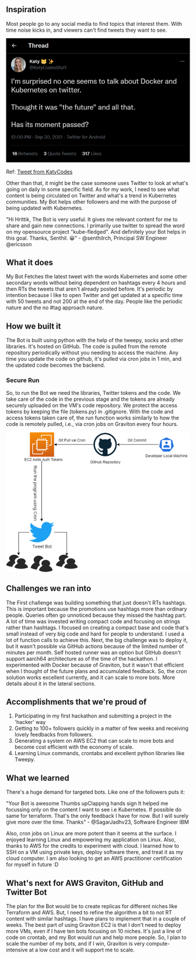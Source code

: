 ## Inspiration
Most people go to any social media to find topics that interest them. With time noise kicks in, and viewers can't find tweets they want to see. 

![Katy](https://raw.githubusercontent.com/hrittikhere/awsgraviton_twitter/main/static/katy_aws.png)

Ref: [Tweet from KatyCodes]( https://twitter.com/KatyCodesStuff/status/1443463354564194309)


Other than that, it might be the case someone uses Twitter to look at what's going on daily in some specific field. As for my work, I need to see what content is being circulated on Twitter and what's a trend in Kubernetes communities. My Bot helps other followers and me with the purpose of being updated with Kubernetes.

"Hi Hrittik, The Bot is very useful. It gives me relevant content for me to share and gain new connections. I primarily use twitter to spread the word on my opensource project "kube-fledged". And definitely your Bot helps in this goal. Thanks, Senthil. 😀" - @senthilrch, Principal SW Engineer @ericsson



## What it does
My Bot Fetches the latest tweet with the words Kubernetes and some other secondary words without being dependent on hashtags every 4 hours and then RTs the tweets that aren't already posted before. 
It's periodic by intention because I like to open Twitter and get updated at a specific time with 50 tweets and not 200 at the end of the day. People like the periodic nature and the no #tag approach nature. 

## How we built it
The Bot is built using python with the help of the tweepy,  socks and other libraries. It's hosted on GitHub. The code is pulled from the remote repository periodically without you needing to access the machine. Any time you update the code on github, it's pulled via cron jobs in 1 min, and the updated code becomes the backend.
### Secure Run
So, to run the Bot we need the libraries, Twitter tokens and the code. We take care of the code in the previous stage and the tokens are already securely uploaded on the VM's code repository. We protect the access tokens by keeping the file (tokens.py) in .gitignore. 
With the code and access tokens taken care of, the run function works similarly to how the code is remotely pulled, i.e., via cron jobs on Graviton every four hours.

![Architecture](https://raw.githubusercontent.com/hrittikhere/awsgraviton_twitter/main/static/ec2.png)

## Challenges we ran into
The First challenge was building something that just doesn't RTs hashtags. This is important because the promotions use hashtags more than ordinary people. Queries often go unnoticed because they missed the hashtag part. A lot of time was invested writing compact code and focusing on strings rather than hashtags. 
I focused on creating a compact base and code that's small instead of very big code and hard for people to understand. I used a lot of function calls to achieve this. 
Next, the big challenge was to deploy it, but it wasn't possible via GitHub actions because of the limited number of minutes per month. Self hosted runner was an option but GitHub doesn't support aarch64 architecture as of the time of the hackathon. I experimented with Docker because of Graviton, but it wasn't that efficient when I thought of the future plans and accumulated feedback. 
So, the cron solution works excellent currently, and it can scale to more bots. More details about it  in the lateral sections.

## Accomplishments that we're proud of
1.	Participating in my first hackathon and submitting a project in the 'hacker' way
2.	Getting to 100+ followers quickly in a matter of few weeks and receiving lovely feedbacks from followers.
3.	Generating a system on AWS EC2 that can scale to more bots and become cost efficient with the economy of scale. 
4.	Learning Linux commands, crontabs and excellent python libraries like Tweepy.


## What we learned
There's a huge demand for targeted bots. Like one of the followers puts it:


"Your Bot is awesome Thumbs upClapping hands sign
 It helped me focussing only on the content I want to see i.e Kubernetes. If possible do same for terraform. That's the only feedback I have for now. But I will surely give more over the time. Thanks" - @SagarJadhv23, Software Engineer IBM

Also, cron jobs on Linux are more potent than it seems at the surface. I enjoyed learning Linux and empowering my application on Linux. 
Also, thanks to AWS for the credits to experiment with cloud. I learned how to SSH on a VM using private keys, deploy software there, and treat it as my cloud computer. I am also looking to get an AWS  practitioner certification for myself in future :D 

## What's next for AWS Graviton, GitHub and Twitter Bot
The plan for the Bot would be to create replicas for different niches like Terraform and AWS. But, I need to refine the algorithm a bit to not RT content with similar hashtags. I have plans to implement that in a couple of weeks.
The best part of using Graviton EC2 is that I don't need to deploy more VMs, even if I have ten bots focusing on 10 niches. It's just a line of code on crontab, and my Bot would run and help more people. So, I plan to scale the number of my bots, and if I win, Graviton is very compute-intensive at a low cost and it will support me to scale.
  
